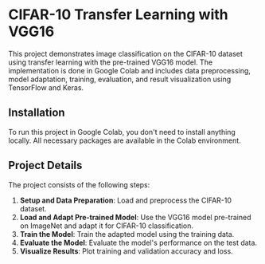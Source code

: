 # CIFAR-10 Transfer Learning with VGG16

This project demonstrates image classification on the CIFAR-10 dataset using transfer learning with the pre-trained VGG16 model. The implementation is done in Google Colab and includes data preprocessing, model adaptation, training, evaluation, and result visualization using TensorFlow and Keras.

## Installation

To run this project in Google Colab, you don't need to install anything locally. All necessary packages are available in the Colab environment.

## Project Details

The project consists of the following steps:
1. **Setup and Data Preparation**: Load and preprocess the CIFAR-10 dataset.
2. **Load and Adapt Pre-trained Model**: Use the VGG16 model pre-trained on ImageNet and adapt it for CIFAR-10 classification.
3. **Train the Model**: Train the adapted model using the training data.
4. **Evaluate the Model**: Evaluate the model's performance on the test data.
5. **Visualize Results**: Plot training and validation accuracy and loss.

